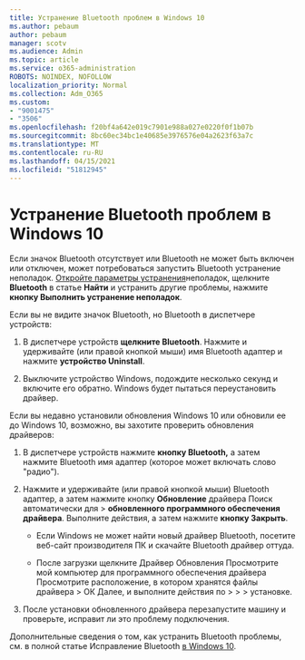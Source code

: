 ```yaml
---
title: Устранение Bluetooth проблем в Windows 10
ms.author: pebaum
author: pebaum
manager: scotv
ms.audience: Admin
ms.topic: article
ms.service: o365-administration
ROBOTS: NOINDEX, NOFOLLOW
localization_priority: Normal
ms.collection: Adm_O365
ms.custom:
- "9001475"
- "3506"
ms.openlocfilehash: f20bf4a642e019c7901e988a027e0220f0f1b07b
ms.sourcegitcommit: 8bc60ec34bc1e40685e3976576e04a2623f63a7c
ms.translationtype: MT
ms.contentlocale: ru-RU
ms.lasthandoff: 04/15/2021
ms.locfileid: "51812945"
---
```

# <a name="fix-bluetooth-problems-in-windows-10"></a>Устранение Bluetooth проблем в Windows 10

Если значок Bluetooth отсутствует или Bluetooth не может быть включен или отключен, может потребоваться запустить Bluetooth устранение неполадок. [Откройте параметры устранения](ms-settings:troubleshoot)неполадок, щелкните **Bluetooth** в статье **Найти** и устранить другие проблемы, нажмите **кнопку Выполнить устранение неполадок**.

Если вы не видите значок Bluetooth, но Bluetooth в диспетчере устройств:

1. В диспетчере устройств **щелкните Bluetooth**. Нажмите и удерживайте (или правой кнопкой мыши) имя Bluetooth адаптер и нажмите **устройство Uninstall**.

2. Выключите устройство Windows, подождите несколько секунд и включите его обратно. Windows будет пытаться переустановить драйвер.

Если вы недавно установили обновления Windows 10 или обновили ее до Windows 10, возможно, вы захотите проверить обновления драйверов:

1. В диспетчере устройств нажмите **кнопку Bluetooth,** а затем нажмите Bluetooth имя адаптер (которое может включать слово "радио").

2. Нажмите и удерживайте (или правой кнопкой мыши) Bluetooth адаптер, а затем нажмите кнопку **Обновление** драйвера Поиск автоматически для  >  **обновленного программного обеспечения драйвера**. Выполните действия, а затем нажмите **кнопку Закрыть**.

      - Если Windows не может найти новый драйвер Bluetooth, посетите веб-сайт производителя ПК и скачайте Bluetooth драйвер оттуда.

    - После загрузки щелкните Драйвер Обновления Просмотрите мой компьютер для программного обеспечения драйвера Просмотрите расположение, в котором хранятся файлы драйвера > ОК Далее, и выполните действия по  >    >     >  установке.

3. После установки обновленного драйвера перезапустите машину и проверьте, исправит ли это проблему подключения.

Дополнительные сведения о том, как устранить Bluetooth проблемы, см. в полной статье Исправление Bluetooth [в Windows 10](https://support.microsoft.com/help/14169/windows-10-fix-bluetooth-problems).
